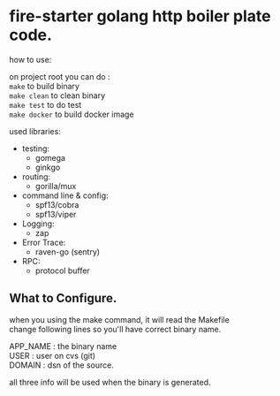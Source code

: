 # fire-starter golang http boiler plate code.  
how to use:   
  
on project root you can do :    
```make``` to build binary    
```make clean``` to clean binary    
```make test``` to do test    
```make docker``` to build docker image    
  
used libraries:    
- testing:    
    - gomega     
    - ginkgo    
- routing:    
    - gorilla/mux  
- command line & config:  
    - spf13/cobra  
    - spf13/viper  
- Logging:  
    - zap  
- Error Trace:  
    - raven-go (sentry)  
- RPC:  
    - protocol buffer  
  
## What to Configure.  
when you using the make command, it will read the Makefile  
change following lines so you'll have correct binary name.  
  
APP_NAME : the binary name  
USER : user on cvs (git)  
DOMAIN : dsn of the source.  
  
all three info will be used when the binary is generated.  